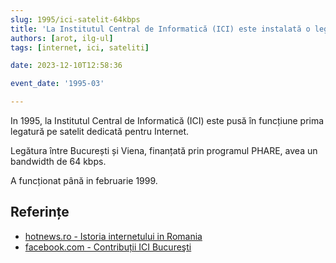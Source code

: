 ```yaml
---
slug: 1995/ici-satelit-64kbps
title: 'La Institutul Central de Informatică (ICI) este instalată o legătura prin satelit de 64 kbps'
authors: [arot, ilg-ul]
tags: [internet, ici, sateliti]

date: 2023-12-10T12:58:36

event_date: '1995-03'

---
```


In 1995, la Institutul Central de Informatică (ICI) este pusă în funcțiune prima legatură pe satelit
dedicată pentru Internet.

<!-- truncate -->

Legătura între București și Viena, finanțată prin programul PHARE,
avea un bandwidth de 64 kbps.

A funcționat până in februarie 1999.

## Referințe

- [hotnews.ro - Istoria internetului in Romania](https://economie.hotnews.ro/stiri-20_ani_internet-15969144-istoria-internetului-romania-alexandru-rotaru-nu-pot-spun-inventat-noi-ceva-plus-aici-romania-doar-majoritatea-noutatilor-adoptat-printre-primii.htm)
- [facebook.com - Contribuții ICI Bucureşti](https://www.facebook.com/ICIBucuresti/posts/3488728511216217/)
